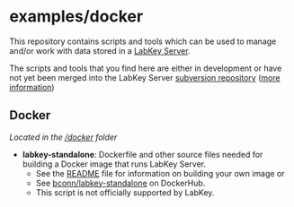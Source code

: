 examples/docker
==========

This repository contains scripts and tools which can be used to manage and/or work with data stored in a [LabKey Server](https://www.labkey.org/). 

The scripts and tools that you find here are either in development or have not yet been merged into the LabKey Server [subversion repository](https://www.labkey.org/wiki/home/Documentation/page.view?name=svn) ([more information](https://www.labkey.org/wiki/home/Documentation/page.view?name=openSourceProject))

## Docker
_Located in the [/docker](/LabKey/samples/tree/master/docker) folder_

* **labkey-standalone**: Dockerfile and other source files needed for building a Docker image that runs LabKey Server. 
    * See the [README](/LabKey/samples/tree/master/docker/labkey-standalone/README.md) file for information on building your own image or 
    * See [bconn/labkey-standalone](https://registry.hub.docker.com/u/bconn/labkey-standalone/) on DockerHub.
    * This script is not officially supported by LabKey.

